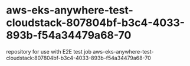 # aws-eks-anywhere-test-cloudstack-807804bf-b3c4-4033-893b-f54a34479a68-70
repository for use with E2E test job aws-eks-anywhere-test-cloudstack:807804bf-b3c4-4033-893b-f54a34479a68-70
